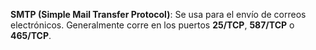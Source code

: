 **SMTP (Simple Mail Transfer Protocol)**: Se usa para el envío de correos electrónicos. Generalmente corre en los puertos **25/TCP**, **587/TCP** o **465/TCP**.